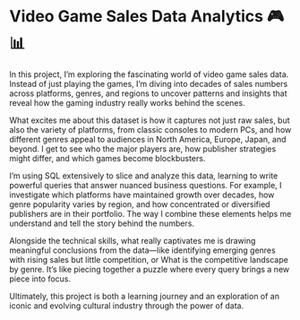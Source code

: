 # Video Game Sales Data Analytics 🎮📊

In this project, I’m exploring the fascinating world of video game sales data. Instead of just playing the games, I’m diving into decades of sales numbers across platforms, genres, and regions to uncover patterns and insights that reveal how the gaming industry really works behind the scenes.

What excites me about this dataset is how it captures not just raw sales, but also the variety of platforms, from classic consoles to modern PCs, and how different genres appeal to audiences in North America, Europe, Japan, and beyond. I get to see who the major players are, how publisher strategies might differ, and which games become blockbusters.

I’m using SQL extensively to slice and analyze this data, learning to write powerful queries that answer nuanced business questions. For example, I investigate which platforms have maintained growth over decades, how genre popularity varies by region, and how concentrated or diversified publishers are in their portfolio. The way I combine these elements helps me understand and tell the story behind the numbers.

Alongside the technical skills, what really captivates me is drawing meaningful conclusions from the data—like identifying emerging genres with rising sales but little competition, or What is the competitive landscape by genre. It’s like piecing together a puzzle where every query brings a new piece into focus.

Ultimately, this project is both a learning journey and an exploration of an iconic and evolving cultural industry through the power of data.
